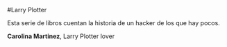 #Larry Plotter

Esta serie de libros cuentan la historia de un hacker de los que hay pocos.

**Carolina Martinez**, Larry Plotter lover
